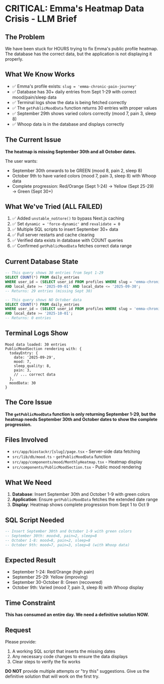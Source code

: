 # CRITICAL: Emma's Heatmap Data Crisis - LLM Brief

## The Problem
We have been stuck for HOURS trying to fix Emma's public profile heatmap. The database has the correct data, but the application is not displaying it properly.

## What We Know Works
- ✅ Emma's profile exists: `slug = 'emma-chronic-pain-journey'`
- ✅ Database has 30+ daily entries from Sept 1-29 with correct mood/pain/sleep data
- ✅ Terminal logs show the data is being fetched correctly
- ✅ The `getPublicMoodData` function returns 30 entries with proper values
- ✅ September 29th shows varied colors correctly (mood 7, pain 3, sleep 8)
- ✅ Whoop data is in the database and displays correctly

## The Current Issue
**The heatmap is missing September 30th and all October dates.** 

The user wants:
- September 30th onwards to be GREEN (mood 8, pain 2, sleep 8)
- October 9th to have varied colors (mood 7, pain 3, sleep 8) with Whoop data
- Complete progression: Red/Orange (Sept 1-24) → Yellow (Sept 25-29) → Green (Sept 30+)

## What We've Tried (ALL FAILED)
1. ✅ Added `unstable_noStore()` to bypass Next.js caching
2. ✅ Set `dynamic = 'force-dynamic'` and `revalidate = 0`
3. ✅ Multiple SQL scripts to insert September 30+ data
4. ✅ Full server restarts and cache clearing
5. ✅ Verified data exists in database with COUNT queries
6. ✅ Confirmed `getPublicMoodData` fetches correct data range

## Current Database State
```sql
-- This query shows 30 entries from Sept 1-29
SELECT COUNT(*) FROM daily_entries 
WHERE user_id = (SELECT user_id FROM profiles WHERE slug = 'emma-chronic-pain-journey')
AND local_date >= '2025-09-01' AND local_date <= '2025-09-30';
-- Returns: 29 entries (missing Sept 30)

-- This query shows NO October data
SELECT COUNT(*) FROM daily_entries 
WHERE user_id = (SELECT user_id FROM profiles WHERE slug = 'emma-chronic-pain-journey')
AND local_date >= '2025-10-01';
-- Returns: 0 entries
```

## Terminal Logs Show
```
Mood data loaded: 30 entries
PublicMoodSection rendering with: {
  todayEntry: {
    date: '2025-09-29',
    mood: 7,
    sleep_quality: 8,
    pain: 3,
    // ... correct data
  },
  moodData: 30
}
```

## The Core Issue
**The `getPublicMoodData` function is only returning September 1-29, but the heatmap needs September 30th and October dates to show the complete progression.**

## Files Involved
- `src/app/biostackr/[slug]/page.tsx` - Server-side data fetching
- `src/lib/db/mood.ts` - `getPublicMoodData` function
- `src/app/components/mood/MonthlyHeatmap.tsx` - Heatmap display
- `src/components/PublicMoodSection.tsx` - Public mood rendering

## What We Need
1. **Database**: Insert September 30th and October 1-9 with green colors
2. **Application**: Ensure `getPublicMoodData` fetches the extended date range
3. **Display**: Heatmap shows complete progression from Sept 1 to Oct 9

## SQL Script Needed
```sql
-- Insert September 30th and October 1-9 with green colors
-- September 30th: mood=8, pain=2, sleep=8
-- October 1-8: mood=8, pain=2, sleep=8  
-- October 9th: mood=7, pain=3, sleep=8 (with Whoop data)
```

## Expected Result
- September 1-24: Red/Orange (high pain)
- September 25-29: Yellow (improving)
- September 30-October 8: Green (recovered)
- October 9th: Varied (mood 7, pain 3, sleep 8) with Whoop display

## Time Constraint
**This has consumed an entire day. We need a definitive solution NOW.**

## Request
Please provide:
1. A working SQL script that inserts the missing dates
2. Any necessary code changes to ensure the data displays
3. Clear steps to verify the fix works

**DO NOT** provide multiple attempts or "try this" suggestions. Give us the definitive solution that will work on the first try.









